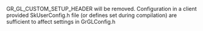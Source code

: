 GR_GL_CUSTOM_SETUP_HEADER will be removed. Configuration in a client provided
SkUserConfig.h file (or defines set during compilation) are sufficient to affect
settings in GrGLConfig.h